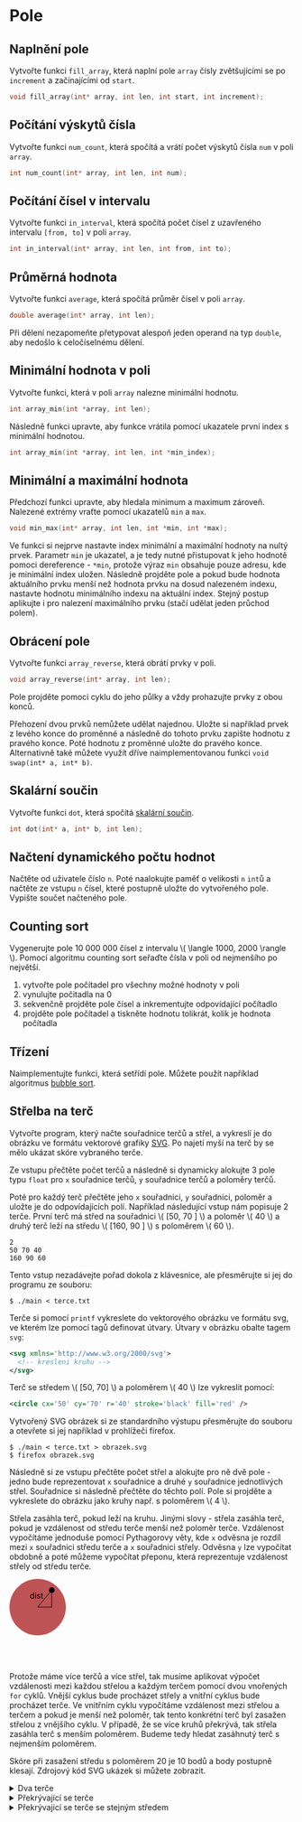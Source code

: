 # Pole

## Naplnění pole
Vytvořte funkci `fill_array`, která naplní pole `array` čísly zvětšujícími se po `increment` a
začínajícími od `start`. 
```c
void fill_array(int* array, int len, int start, int increment);
```

<upr-array-fill></upr-array-fill>

## Počítání výskytů čísla
Vytvořte funkci `num_count`, která spočítá a vrátí počet výskytů čísla `num` v poli `array`.
```c
int num_count(int* array, int len, int num);
```

<upr-array-interval array="[10, 2, 4, 3, 4, 8, 9, 4]" from="4" to="4"></upr-array-interval>


## Počítání čísel v intervalu
Vytvořte funkci `in_interval`, která spočítá počet čísel z uzavřeného intervalu `[from, to]` v poli
 `array`.
```c
int in_interval(int* array, int len, int from, int to);
```

<upr-array-interval array="[10, 2, 4, 3, 4, 8, 9, 4]" from="2" to="5"></upr-array-interval>

## Průměrná hodnota
Vytvořte funkci `average`, která spočítá průměr čísel v poli `array`.
```c
double average(int* array, int len);
```
Při dělení nezapomeňte přetypovat alespoň jeden operand na typ `double`, aby nedošlo k
celočíselnému dělení.

## Minimální hodnota v poli
Vytvořte funkci, která v poli `array` nalezne minimální hodnotu.

```c
int array_min(int *array, int len);
```

<upr-array-min array="[3, 5, 2, 8, 7, 1, 3]"></upr-array-min>

Následně funkci upravte, aby funkce vrátila pomocí ukazatele první index s minimální hodnotou.
```c
int array_min(int *array, int len, int *min_index);
```

## Minimální a maximální hodnota
Předchozí funkci upravte, aby hledala minimum a maximum zároveň.
Nalezené extrémy vraťte pomocí ukazatelů `min` a `max`.

```c
void min_max(int* array, int len, int *min, int *max);
```
Ve funkci si nejprve nastavte index minimální a maximální hodnoty na nultý prvek.
Parametr `min` je ukazatel, a je tedy nutné přistupovat k jeho hodnotě pomoci dereference - `*min`,
protože výraz `min` obsahuje pouze adresu, kde je minimální index uložen. Následně projděte
pole a pokud bude hodnota aktuálního prvku menší než hodnota prvku na dosud nalezeném indexu,
nastavte hodnotu minimálního indexu na aktuální index. Stejný postup aplikujte i pro nalezení
maximálního prvku (stačí udělat jeden průchod polem).

## Obrácení pole
Vytvořte funkci `array_reverse`, která obrátí prvky v poli.
```c
void array_reverse(int* array, int len);
```
Pole projděte pomoci cyklu do jeho půlky a vždy prohazujte prvky z obou konců.

<upr-array-reverse array="[10, 20, 30, 40, 50, 60]"></upr-array-reverse>

Přehození dvou prvků nemůžete udělat najednou. Uložte si například prvek z levého konce do proměnné
a následně do tohoto prvku zapište hodnotu z pravého konce. Poté hodnotu z proměnné uložte do pravého
konce. Alternativně také můžete využít dříve naimplementovanou funkci `void swap(int* a, int* b)`.

## Skalární součin
Vytvořte funkci `dot`, která spočítá
[skalární součin](https://cs.wikipedia.org/wiki/Skal%C3%A1rn%C3%AD_sou%C4%8Din).
```c
int dot(int* a, int* b, int len);
```

## Načtení dynamického počtu hodnot
Načtěte od uživatele číslo `n`. Poté naalokujte paměť o velikosti `n` `int`ů a 
načtěte ze vstupu `n` čísel, které postupně uložte do vytvořeného pole. Vypište součet načteného
pole.

## Counting sort
Vygenerujte pole 10 000 000 čísel z intervalu \\( \langle 1000, 2000 \rangle \\).
Pomocí algoritmu counting sort seřaďte čísla v poli od nejmenšího po největší.

1. vytvořte pole počítadel pro všechny možné hodnoty v poli
2. vynulujte počitadla na 0
3. sekvenčně projděte pole čísel a inkrementujte odpovídající počítadlo
4. projděte pole počítadel a tiskněte hodnotu tolikrát, kolik je hodnota počítadla

<upr-counting-sort></upr-counting-sort>

## Třízení
Naimplementujte funkci, která setřídí pole. Můžete použít například algoritmus
[bubble sort](https://en.wikipedia.org/wiki/Bubble_sort).

## Střelba na terč
Vytvořte program, který načte souřadnice terčů a střel, a vykreslí je do obrázku ve formátu
vektorové grafiky [SVG](https://en.wikipedia.org/wiki/Scalable_Vector_Graphics). Po najetí myší
na terč by se mělo ukázat skóre vybraného terče.

<object data="terc/01_basic.svg"></object>

Ze vstupu přečtěte počet terčů a následně si dynamicky alokujte 3 pole typu `float` pro `x` souřadnice terčů, `y` souřadnice terčů a poloměry terčů.

Poté pro každý terč přečtěte jeho `x` souřadnici, `y` souřadnici, poloměr a uložte je do
odpovídajících polí.
Například následující vstup nám popisuje 2 terče.
První terč má střed na souřadnici \\( [50, 70 ] \\) a poloměr \\( 40 \\) a druhý terč leží na středu \\( [160, 90 ] \\) s poloměrem \\( 60 \\).
```
2
50 70 40
160 90 60
```

Tento vstup nezadávejte pořad dokola z klávesnice, ale přesměrujte si jej do programu ze souboru:
```
$ ./main < terce.txt
```


Terče si pomocí `printf` vykreslete do vektorového obrázku ve formátu svg, ve kterém lze pomocí tagů definovat útvary.
Útvary v obrázku obalte tagem `svg`:
```xml
<svg xmlns='http://www.w3.org/2000/svg'>
  <!-- kresleni kruhu -->
</svg>
```

Terč se středem \\( [50, 70] \\) a poloměrem \\( 40 \\) lze vykreslit pomocí: 
```svg
<circle cx='50' cy='70' r='40' stroke='black' fill='red' />
```

Vytvořený SVG obrázek si ze standardního výstupu přesměrujte do souboru a otevřete si jej například v prohlížeči firefox.

```shell
$ ./main < terce.txt > obrazek.svg
$ firefox obrazek.svg
```

Následně si ze vstupu přečtěte počet střel a alokujte pro ně dvě pole - jedno bude reprezentovat `x` souřadnice a druhé `y` souřadnice jednotlivých střel.
Souřadnice si následně přečtěte do těchto polí.
Pole si projděte a vykreslete do obrázku jako kruhy např. s poloměrem \\( 4 \\).

Střela zasáhla terč, pokud leží na kruhu.
Jinými slovy - střela zasáhla terč, pokud je vzdálenost od středu terče menší než poloměr terče.
Vzdálenost vypočítáme jednoduše pomocí Pythagorovy věty, kde `x` odvěsna je rozdíl mezi `x` souřadnici středu terče a `x` souřadnici střely. Odvěsna `y` lze vypočítat obdobně a poté můžeme vypočítat přeponu, která reprezentuje vzdálenost střely od středu terče.

<svg>
   <circle cx="50" cy="50" r="50" fill="rgb(190, 83, 85)" />
   <circle cx="75" cy="20" r="5" fill="black" />
   <line x1=50 y1=50 x2=75 y2=20 stroke='black'/>
   <line x1=50 y1=50 x2=75 y2=50 stroke='black'/>
   <line x1=75 y1=20 x2=75 y2=50 stroke='black'/>
   <text x=60 y=35 text-anchor="end">dist</text>
</svg>

Protože máme více terčů a více střel, tak musíme aplikovat výpočet vzdálenosti mezi každou střelou
a každým terčem pomocí dvou vnořených `for` cyklů.
Vnější cyklus bude procházet střely a vnitřní cyklus bude procházet terče.
Ve vnitřním cyklu vypočítáme vzdálenost mezi střelou a terčem a pokud je menší než poloměr,
tak tento konkrétní terč byl zasažen střelou z vnějšího cyklu.
V případě, že se více kruhů překrývá, tak střela zasáhla terč s menším poloměrem.
Budeme tedy hledat zasáhnutý terč s nejmenším poloměrem.

Skóre při zasažení středu s poloměrem 20 je 10 bodů a body postupně klesají.
Zdrojový kód SVG ukázek si můžete zobrazit.

<details>
<summary>Dva terče</summary>

<object data="terc/01_basic.svg"></object>

```
2
50 70 40
160 90 60

4
25 70
80 90
150 100
55 140
```
</details>

<details>
<summary>Překrývající se terče</summary>

<object data="terc/02_overlayed.svg"></object>

```
2
160 90 60
90 70 40

4
125 70 
80 90
150 100
55 140
```
</details>

<details>
<summary>Překrývající se terče se stejným středem</summary>

<object data="terc/03_same_c.svg"></object>

```
3
50 70 40
160 90 60
160 90 40
7
25 70
80 90
55 140
125 60
140 130
150 100
215 100
```
</details>
